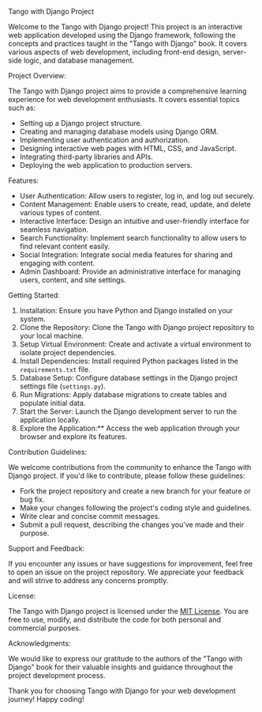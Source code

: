 Tango with Django Project

Welcome to the Tango with Django project! This project is an interactive web application developed using the Django framework, following the concepts and practices taught in the "Tango with Django" book. It covers various aspects of web development, including front-end design, server-side logic, and database management.

Project Overview:

The Tango with Django project aims to provide a comprehensive learning experience for web development enthusiasts. It covers essential topics such as:

- Setting up a Django project structure.
- Creating and managing database models using Django ORM.
- Implementing user authentication and authorization.
- Designing interactive web pages with HTML, CSS, and JavaScript.
- Integrating third-party libraries and APIs.
- Deploying the web application to production servers.

Features:

- User Authentication: Allow users to register, log in, and log out securely.
- Content Management: Enable users to create, read, update, and delete various types of content.
- Interactive Interface: Design an intuitive and user-friendly interface for seamless navigation.
- Search Functionality: Implement search functionality to allow users to find relevant content easily.
- Social Integration: Integrate social media features for sharing and engaging with content.
- Admin Dashboard: Provide an administrative interface for managing users, content, and site settings.

Getting Started:

1. Installation: Ensure you have Python and Django installed on your system.
2. Clone the Repository: Clone the Tango with Django project repository to your local machine.
3. Setup Virtual Environment: Create and activate a virtual environment to isolate project dependencies.
4. Install Dependencies: Install required Python packages listed in the `requirements.txt` file.
5. Database Setup: Configure database settings in the Django project settings file (`settings.py`).
6. Run Migrations: Apply database migrations to create tables and populate initial data.
7. Start the Server: Launch the Django development server to run the application locally.
8. Explore the Application:** Access the web application through your browser and explore its features.

Contribution Guidelines:

We welcome contributions from the community to enhance the Tango with Django project. If you'd like to contribute, please follow these guidelines:

- Fork the project repository and create a new branch for your feature or bug fix.
- Make your changes following the project's coding style and guidelines.
- Write clear and concise commit messages.
- Submit a pull request, describing the changes you've made and their purpose.

Support and Feedback:

If you encounter any issues or have suggestions for improvement, feel free to open an issue on the project repository. We appreciate your feedback and will strive to address any concerns promptly.

License:

The Tango with Django project is licensed under the [MIT License](LICENSE). You are free to use, modify, and distribute the code for both personal and commercial purposes.

Acknowledgments:

We would like to express our gratitude to the authors of the "Tango with Django" book for their valuable insights and guidance throughout the project development process.

Thank you for choosing Tango with Django for your web development journey! Happy coding!
